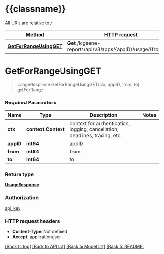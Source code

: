 # {{classname}}

All URIs are relative to */*

| Method                                                                      | HTTP request                                                   | Description |
| --------------------------------------------------------------------------- | -------------------------------------------------------------- | ----------- |
| [**GetForRangeUsingGET**](LogsUsageAPIControllerAPI.md#GetForRangeUsingGET) | **Get** /logsene-reports/api/v3/apps/{appID}/usage/{from}/{to} | getForRange |

# **GetForRangeUsingGET**
> UsageResponse GetForRangeUsingGET(ctx, appID, from, to)
getForRange

### Required Parameters

| Name      | Type                | Description                                                                 | Notes |
| --------- | ------------------- | --------------------------------------------------------------------------- | ----- |
| **ctx**   | **context.Context** | context for authentication, logging, cancellation, deadlines, tracing, etc. |
| **appID** | **int64**           | appID                                                                       |
| **from**  | **int64**           | from                                                                        |
| **to**    | **int64**           | to                                                                          |

### Return type

[**UsageResponse**](UsageResponse.md)

### Authorization

[api_key](../README.md#api_key)

### HTTP request headers

 - **Content-Type**: Not defined
 - **Accept**: application/json

[[Back to top]](#) [[Back to API list]](../README.md#documentation-for-api-endpoints) [[Back to Model list]](../README.md#documentation-for-models) [[Back to README]](../README.md)
